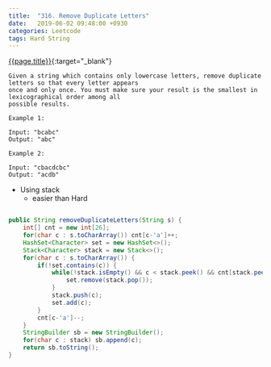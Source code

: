 ```yaml
---
title:  "316. Remove Duplicate Letters"
date:   2019-06-02 09:48:00 +0930
categories: Leetcode
tags: Hard String
---
```


[{{page.title}}](https://leetcode.com/problems/remove-duplicate-letters/){:target="_blank"}

    Given a string which contains only lowercase letters, remove duplicate letters so that every letter appears
    once and only once. You must make sure your result is the smallest in lexicographical order among all
    possible results.

    Example 1:

    Input: "bcabc"
    Output: "abc"

    Example 2:

    Input: "cbacdcbc"
    Output: "acdb"

* Using stack
  - easier than Hard

```java

public String removeDuplicateLetters(String s) {
    int[] cnt = new int[26];
    for(char c : s.toCharArray()) cnt[c-'a']++;
    HashSet<Character> set = new HashSet<>();
    Stack<Character> stack = new Stack<>();
    for(char c : s.toCharArray()) {
        if(!set.contains(c)) {
            while(!stack.isEmpty() && c < stack.peek() && cnt[stack.peek()-'a'] > 0) {
                set.remove(stack.pop());
            }
            stack.push(c);
            set.add(c);
        }
        cnt[c-'a']--;
    }
    StringBuilder sb = new StringBuilder();
    for(char c : stack) sb.append(c);
    return sb.toString();
}
```
